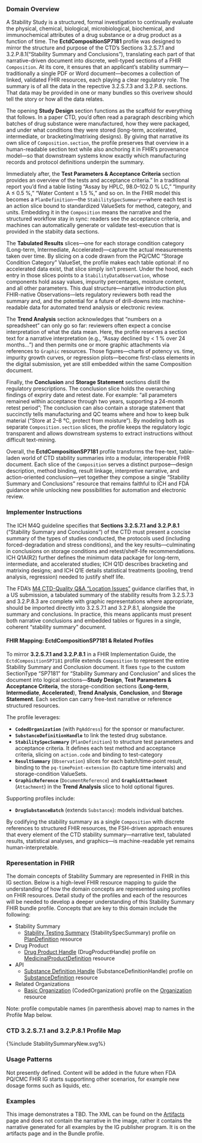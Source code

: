 ### Domain Overview
A Stability Study is a structured, formal investigation to continually evaluate the physical, chemical, biological, microbiological, biochemical, and immunochemical attributes of a drug substance or a drug product  as a function of time.  The **EctdCompositionSP7181** profile was designed to mirror the structure and purpose of the CTD’s Sections 3.2.S.7.1 and 3.2.P.8.1(“Stability Summary and Conclusions”), translating each part of that narrative-driven document into discrete, well-typed sections of a FHIR `Composition`. At its core, it ensures that an applicant’s stability summary—traditionally a single PDF or Word document—becomes a collection of linked, validated FHIR resources, each playing a clear regulatory role.  The summary is of all the data in the repective 3.2.S.7.3 and 3.2.P.8. sections.  That data may be provided in one or many bundles so this overivew should tell the story or how all the data relates.

The opening **Study Design** section functions as the scaffold for everything that follows. In a paper CTD, you’d often read a paragraph describing which batches of drug substance were manufactured, how they were packaged, and under what conditions they were stored (long-term, accelerated, intermediate, or bracketing/matrixing designs). By giving that narrative its own slice of `Composition.section`, the profile preserves that overview in a human-readable section text while also anchoring it in FHIR’s provenance model—so that downstream systems know exactly which manufacturing records and protocol definitions underpin the summary.

Immediately after, the **Test Parameters & Acceptance Criteria** section provides an overview of the tests and acceptance criteria.” In a traditional report you’d find a table listing “Assay by HPLC, 98.0–102.0 % LC,” “Impurity A ≤ 0.5 %,” “Water Content ≤ 1.5 %,” and so on. In the FHIR model this becomes a `PlanDefinition`—the `StabilitySpecSummary`—where each test is an action slice bound to standardized ValueSets for method, category, and units. Embedding it in the `Composition` means the narrative and the structured workflow stay in sync: readers see the acceptance criteria, and machines can automatically generate or validate test-execution that is provided in the stabiity data sections.

The **Tabulated Results** slices—one for each storage condition category (Long-term, Intermediate, Accelerated)—capture the actual measurements taken over time. By slicing on a code drawn from the PQ/CMC “Storage Condition Category” ValueSet, the profile makes each table optional: if no accelerated data exist, that slice simply isn’t present. Under the hood, each entry in those slices points to a `StabilityDataObservation`, whose components hold assay values, impurity percentages, moisture content, and all other parameters. This dual structure—narrative introduction plus FHIR-native Observations—lets regulatory reviewers both read the summary and, and the potential for a future of drill-downs into machine-readable data for automated trend analysis or electronic review.

The **Trend Analysis** section acknowledges that “numbers on a spreadsheet” can only go so far: reviewers often expect a concise interpretation of what the data mean. Here, the profile reserves a section text for a narrative interpretation (e.g., “Assay declined by < 1 % over 24 months…”) and then permits one or more graphic attachments via references to `Graphic` resources. Those figures—charts of potency vs. time, impurity growth curves, or regression plots—become first-class elements in the digital submission, yet are still embedded within the same Composition document.

Finally, the **Conclusion** and **Storage Statement** sections distill the regulatory prescriptions. The conclusion slice holds the overarching findings of expriry date and retest date.  For example: “all parameters remained within acceptance through two years, supporting a 24-month retest period”;   The conclusion can also contain a storage statement that succinctly tells manufacturing and QC teams where and how to keep bulk material (“Store at 2–8 °C, protect from moisture”). By modeling both as separate `Composition.section` slices, the profile keeps the regulatory logic transparent and allows downstream systems to extract instructions without difficult text-mining.

Overall, the **EctdCompositionSP7181** profile transforms the free-text, table-laden world of CTD stability summaries into a modular, interoperable FHIR document. Each slice of the `Composition` serves a distinct purpose—design description, method binding, result linkage, interpretive narrative, and action-oriented conclusion—yet together they compose a single “Stability Summary and Conclusions” resource that remains faithful to ICH and FDA guidance while unlocking new possibilities for automation and electronic review.

### Implementer Instructions

The ICH M4Q guideline specifies that **Sections 3.2.S.7.1 and 3.2.P.8.1** (“Stability Summary and Conclusions”) of the CTD must present a concise summary of the types of studies conducted, the protocols used (including forced-degradation and stress conditions), and the key results—culminating in conclusions on storage conditions and retest/shelf-life recommendations. ICH Q1A(R2) further defines the minimum data package for long-term, intermediate, and accelerated studies; ICH Q1D describes bracketing and matrixing designs; and ICH Q1E details statistical treatments (pooling, trend analysis, regression) needed to justify shelf life.

The FDA’s [M4 CTD-Quality Q&A “Location Issues”](https://www.fda.gov/regulatory-information/search-fda-guidance-documents/m4-ctd-quality-questions-and-answers-location-issues) guidance clarifies that, in a US submission, a tabulated summary of the stability results from 3.2.S.7.3 and 3.2.P.8.3  are complete with graphic representations where appropriate, should be imported directly into 3.2.S.7.1 and 3.2.P.8.1, alongside the summary and conclusions. In practice, this means applicants must present both narrative conclusions and embedded tables or figures in a single, coherent “stability summary” document.

#### FHIR Mapping: EctdCompositionSP7181 & Related Profiles

To mirror **3.2.S.7.1 and 3.2.P.8.1** in a FHIR Implementation Guide, the `EctdCompositionSP7181` profile extends `Composition` to represent the entire Stability Summary and Conclusion document. It fixes `type` to the custom SectionType “SP7181” for “Stability Summary and Conclusion” and slices the document into logical sections—**Study Design**, **Test Parameters & Acceptance Criteria**, the storage-condition sections (**Long-term**, **Intermediate**, **Accelerated**), **Trend Analysis**, **Conclusion**, and **Storage Statement**. Each section can carry free-text narrative or reference structured resources.

The profile leverages:

- **`CodedOrganization`** (with `PqAddress`) for the sponsor or manufacturer.  
- **`SubstanceDefinitionHandle`** to link the tested drug substance.  
- **`StabilitySpecSummary`** (`PlanDefinition`) to structure test parameters and acceptance criteria. It defines each test method and acceptance criteria, slicing on `action.code` and binding to test-category 
- **`ResultSummary`** (`Observation`) slices for each batch/time-point result, binding to the `pq-timePoint-extension` (to capture time intervals) and storage-condition ValueSets.  
- **`GraphicReference`** (`DocumentReference`) and **`GraphicAttachment`** (`Attachment`) in the **Trend Analysis** slice to hold optional figures.

Supporting profiles include:

- **`DrugSubstanceBatch`** (extends `Substance`): models individual batches.  

By codifying the stability summary as a single `Composition` with discrete references to structured FHIR resources, the FSH-driven approach ensures that every element of the CTD stability summary—narrative text, tabulated results, statistical analyses, and graphics—is machine-readable yet remains human-interpretable.

### Rperesentation in FHIR

The domain concepts of Stability Summary are represented in FHIR in this IG section. Below is a high-level FHIR resource mapping to guide the understanding of how the domain concepts are represented using profiles on FHIR resources. Detail study of the profiles and each of the resources will be needed to develop a deeper understanding of this Stability Summary FHIR bundle profile. Concepts that are key to this domain include the following:

* Stability Summary
  * [Stability Testing Summary](StructureDefinition-pqcmc-stability-spec-summary.html) (StabilitySpecSummary) profile on [PlanDefinition](https://hl7.org/fhir/R5/plandefinition.html) resource
* Drug Product
  * [Drug Product Handle](StructureDefinition-pqcmc-drug-product-handle.html) (DrugProductHandle) profile on [MedicinalProductDefinition](http://hl7.org/fhir/R5/medicinalproductdefinition.html) resource
* API 
  * [Substance Definition Handle](StructureDefinition-pqcmc-routine-drug-substance.html) (SubstanceDefinitionHandle) profile on [SubstanceDefinition](http://hl7.org/fhir/R5/substancedefinition.html) resource
* Related Organizations
  * [Basic Organization](StructureDefinition-cmc-organization.html) (CodedOrganization) profile on the [Organization](http://hl7.org/fhir/R5/organization.html) resource

Note: profile computable names (in parenthesis above) map to names in the Profile Map below.

### CTD 3.2.S.7.1 and 3.2.P.8.1 Profile Map

<div>{%include StabilitySummaryNew.svg%}</div>

### Usage Patterns

Not presently defined. Content will be added in the future when FDA PQ/CMC FHIR IG starts supportinng other scenarios, for example new dosage forms such as liquids, etc.

### Examples

This image demonstrates a TBD. The XML can be found on the [Artifacts](artifacts.html) page and does not contain the narrative in the image, rather it contains the narrative generated for all examples by the IG publisher program. It is on the artifacts page and in the Bundle profile.